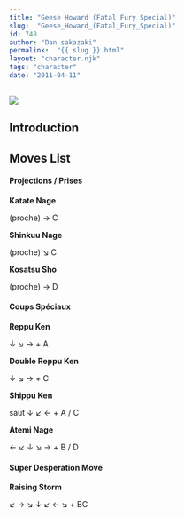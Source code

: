 ```yaml
---
title: "Geese Howard (Fatal Fury Special)"
slug:  "Geese_Howard_(Fatal_Fury_Special)"
id: 748
author: "Dan sakazaki"
permalink:  "{{ slug }}.html"
layout: "character.njk"
tags: "character"
date: "2011-04-11"
---
```


![](/images/Ffspgeese.PNG)  

## Introduction

## Moves List

#### Projections / Prises

**Katate Nage**

(proche) → C

**Shinkuu Nage**

(proche) ↘ C

**Kosatsu Sho**

(proche) → D

#### Coups Spéciaux

**Reppu Ken**

↓ ↘ → + A

**Double Reppu Ken**

↓ ↘ → + C

**Shippu Ken**

saut ↓ ↙ ← + A / C

**Atemi Nage**

← ↙ ↓ ↘ → + B / D

#### Super Desperation Move

**Raising Storm**

↙ → ↘ ↓ ↙ ← ↘ + BC

